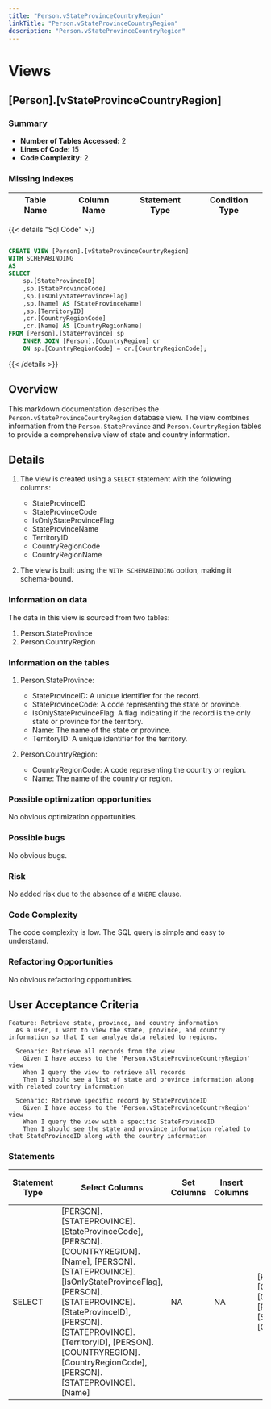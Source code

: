 ```yaml
---
title: "Person.vStateProvinceCountryRegion"
linkTitle: "Person.vStateProvinceCountryRegion"
description: "Person.vStateProvinceCountryRegion"
---
```


# Views

## [Person].[vStateProvinceCountryRegion]
### Summary


- **Number of Tables Accessed:** 2
- **Lines of Code:** 15
- **Code Complexity:** 2
### Missing Indexes

| Table Name | Column Name | Statement Type | Condition Type |
|---|---|---|---|



{{< details "Sql Code" >}}
```sql

CREATE VIEW [Person].[vStateProvinceCountryRegion] 
WITH SCHEMABINDING 
AS 
SELECT 
    sp.[StateProvinceID] 
    ,sp.[StateProvinceCode] 
    ,sp.[IsOnlyStateProvinceFlag] 
    ,sp.[Name] AS [StateProvinceName] 
    ,sp.[TerritoryID] 
    ,cr.[CountryRegionCode] 
    ,cr.[Name] AS [CountryRegionName]
FROM [Person].[StateProvince] sp 
    INNER JOIN [Person].[CountryRegion] cr 
    ON sp.[CountryRegionCode] = cr.[CountryRegionCode];

```
{{< /details >}}
## Overview
This markdown documentation describes the `Person.vStateProvinceCountryRegion` database view. The view combines information from the `Person.StateProvince` and `Person.CountryRegion` tables to provide a comprehensive view of state and country information.

## Details

1. The view is created using a `SELECT` statement with the following columns:
    - StateProvinceID
    - StateProvinceCode
    - IsOnlyStateProvinceFlag
    - StateProvinceName
    - TerritoryID
    - CountryRegionCode
    - CountryRegionName

2. The view is built using the `WITH SCHEMABINDING` option, making it schema-bound.

### Information on data

The data in this view is sourced from two tables:

1. Person.StateProvince
2. Person.CountryRegion

### Information on the tables

1. Person.StateProvince:
    - StateProvinceID: A unique identifier for the record.
    - StateProvinceCode: A code representing the state or province.
    - IsOnlyStateProvinceFlag: A flag indicating if the record is the only state or province for the territory.
    - Name: The name of the state or province.
    - TerritoryID: A unique identifier for the territory.

2. Person.CountryRegion:
    - CountryRegionCode: A code representing the country or region.
    - Name: The name of the country or region.

### Possible optimization opportunities

No obvious optimization opportunities.

### Possible bugs

No obvious bugs.

### Risk

No added risk due to the absence of a `WHERE` clause.

### Code Complexity

The code complexity is low. The SQL query is simple and easy to understand.

### Refactoring Opportunities

No obvious refactoring opportunities.

## User Acceptance Criteria

```gherkin
Feature: Retrieve state, province, and country information
  As a user, I want to view the state, province, and country information so that I can analyze data related to regions.

  Scenario: Retrieve all records from the view
    Given I have access to the 'Person.vStateProvinceCountryRegion' view
    When I query the view to retrieve all records
    Then I should see a list of state and province information along with related country information

  Scenario: Retrieve specific record by StateProvinceID
    Given I have access to the 'Person.vStateProvinceCountryRegion' view
    When I query the view with a specific StateProvinceID
    Then I should see the state and province information related to that StateProvinceID along with the country information
```
### Statements

| Statement Type | Select Columns | Set Columns | Insert Columns | Joins Columns | Where Columns | Order By Columns | Group By Columns | Having Columns | Table Name |
|---|---|---|---|---|---|---|---|---|---|
| SELECT | [PERSON].[STATEPROVINCE].[StateProvinceCode], [PERSON].[COUNTRYREGION].[Name], [PERSON].[STATEPROVINCE].[IsOnlyStateProvinceFlag], [PERSON].[STATEPROVINCE].[StateProvinceID], [PERSON].[STATEPROVINCE].[TerritoryID], [PERSON].[COUNTRYREGION].[CountryRegionCode], [PERSON].[STATEPROVINCE].[Name] | NA | NA | [PERSON].[COUNTRYREGION].[CountryRegionCode], [PERSON].[STATEPROVINCE].[CountryRegionCode] |  |  |  |  | [Person].[CountryRegion], [Person].[StateProvince] |

